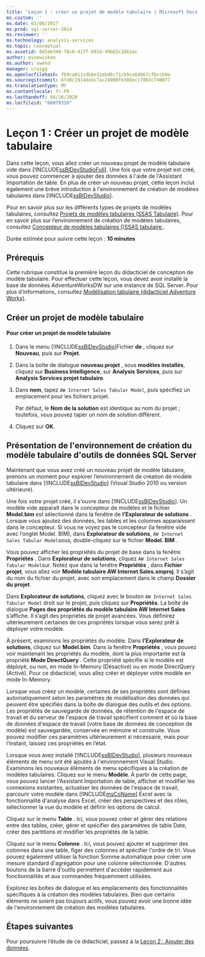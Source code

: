 ```yaml
---
title: 'Leçon 1 : créer un projet de modèle tabulaire | Microsoft Docs'
ms.custom: ''
ms.date: 03/06/2017
ms.prod: sql-server-2014
ms.reviewer: ''
ms.technology: analysis-services
ms.topic: conceptual
ms.assetid: 0d2eb34d-78c8-41ff-b92d-49b62c16b2ac
author: minewiskan
ms.author: owend
manager: craigg
ms.openlocfilehash: fb9ca011cdbbe32ebd6c71cb9ca64967cfbccb9e
ms.sourcegitcommit: 6fd8c1914de4c7ac24900fe388ecc7883c740077
ms.translationtype: MT
ms.contentlocale: fr-FR
ms.lasthandoff: 04/26/2020
ms.locfileid: "66079310"
---
```

# <a name="lesson-1-create-a-new-tabular-model-project"></a>Leçon 1 : Créer un projet de modèle tabulaire
  Dans cette leçon, vous allez créer un nouveau projet de modèle tabulaire vide dans [!INCLUDE[ssBIDevStudioFull](../includes/ssbidevstudiofull-md.md)]. Une fois que votre projet est créé, vous pouvez commencer à ajouter des données à l'aide de l'Assistant Importation de table. En plus de créer un nouveau projet, cette leçon inclut également une brève introduction à l'environnement de création de modèles tabulaires dans [!INCLUDE[ssBIDevStudio](../includes/ssbidevstudio-md.md)].  
  
 Pour en savoir plus sur les différents types de projets de modèles tabulaires, consultez [Projets de modèles tabulaires &#40;SSAS Tabulaire&#41;](tabular-models/tabular-model-projects-ssas-tabular.md). Pour en savoir plus sur l’environnement de création de modèles tabulaires, consultez [Concepteur de modèles tabulaires &#40;&#41;SSAS tabulaire ](tabular-model-designer-ssas-tabular.md).  
  
 Durée estimée pour suivre cette leçon : **10 minutes**  
  
## <a name="prerequisites"></a>Prérequis  
 Cette rubrique constitue la première leçon du didacticiel de conception de modèle tabulaire. Pour effectuer cette leçon, vous devez avoir installé la base de données AdventureWorksDW sur une instance de SQL Server. Pour plus d’informations, consultez [Modélisation tabulaire &#40;didacticiel Adventure Works&#41;](tabular-modeling-adventure-works-tutorial.md).  
  
## <a name="create-a-new-tabular-model-project"></a>Créer un projet de modèle tabulaire  
  
#### <a name="to-create-a-new-tabular-model-project"></a>Pour créer un projet de modèle tabulaire  
  
1.  Dans le menu [!INCLUDE[ssBIDevStudio](../includes/ssbidevstudio-md.md)]Fichier **de** , cliquez sur **Nouveau**, puis sur **Projet**.  
  
2.  Dans la boîte de dialogue **nouveau projet** , sous **modèles installés**, cliquez sur **Business Intelligence**, sur **Analysis Services**, puis sur **Analysis Services projet tabulaire**.  
  
3.  Dans **nom**, tapez `AW Internet Sales Tabular Model`, puis spécifiez un emplacement pour les fichiers projet.  
  
     Par défaut, le **Nom de la solution** est identique au nom du projet ; toutefois, vous pouvez taper un nom de solution différent.  
  
4.  Cliquez sur **OK**.  
  
## <a name="understanding-the-sql-server-data-tools-tabular-model-authoring-environment"></a>Présentation de l'environnement de création du modèle tabulaire d'outils de données SQL Server  
 Maintenant que vous avez créé un nouveau projet de modèle tabulaire, prenons un moment pour explorer l’environnement de création de modèle tabulaire dans [!INCLUDE[ssBIDevStudio](../includes/ssbidevstudio-md.md)] (Visual Studio 2010 ou version ultérieure).  
  
 Une fois votre projet créé, il s'ouvre dans [!INCLUDE[ssBIDevStudio](../includes/ssbidevstudio-md.md)]. Un modèle vide apparaît dans le concepteur de modèles et le fichier **Model.bim** est sélectionné dans la fenêtre de **l’Explorateur de solutions** . Lorsque vous ajoutez des données, les tables et les colonnes apparaissent dans le concepteur. Si vous ne voyez pas le concepteur (la fenêtre vide avec l’onglet Model. BIM), dans **Explorateur de solutions**, `AW Internet Sales Tabular Model`sous, double-cliquez sur le fichier **Model. BIM** .  
  
 Vous pouvez afficher les propriétés du projet de base dans la fenêtre **Propriétés** . Dans **Explorateur de solutions**, cliquez `AW Internet Sales Tabular Model`sur. Notez que dans la fenêtre **Propriétés** , dans **Fichier projet**, vous allez voir **Modèle tabulaire AW Internet Sales.smproj**. Il s’agit du nom du fichier du projet, avec son emplacement dans le champ **Dossier du projet**.  
  
 Dans **Explorateur de solutions**, cliquez avec le bouton `AW Internet Sales Tabular Model` droit sur le projet, puis cliquez sur **Propriétés**. La boîte de dialogue **Pages des propriétés du modèle tabulaire AW Internet Sales** s’affiche. Il s’agit des propriétés de projet avancées. Vous définirez ultérieurement certaines de ces propriétés lorsque vous serez prêt à déployer votre modèle.  
  
 À présent, examinons les propriétés du modèle. Dans **l’Explorateur de solutions**, cliquez sur **Model.bim**. Dans la fenêtre **Propriétés** , vous pouvez voir maintenant les propriétés du modèle, dont la plus importante est la propriété **Mode DirectQuery** . Cette propriété spécifie si le modèle est déployé, ou non, en mode In-Memory (Désactivé) ou en mode DirectQuery (Activé). Pour ce didacticiel, vous allez créer et déployer votre modèle en mode In-Memory.  
  
 Lorsque vous créez un modèle, certaines de ses propriétés sont définies automatiquement selon les paramètres de modélisation des données qui peuvent être spécifiés dans la boîte de dialogue des outils et des options. Les propriétés de sauvegarde de données, de rétention de l'espace de travail et du serveur de l'espace de travail spécifient comment et où la base de données d'espace de travail (votre base de données de conception de modèle) est sauvegardée, conservée en mémoire et construite. Vous pouvez modifier ces paramètres ultérieurement si nécessaire, mais pour l’instant, laissez ces propriétés en l’état.  
  
 Lorsque vous avez installé [!INCLUDE[ssBIDevStudio](../includes/ssbidevstudio-md.md)], plusieurs nouveaux éléments de menu ont été ajoutés à l'environnement Visual Studio. Examinons les nouveaux éléments de menu spécifiques à la création de modèles tabulaires. Cliquez sur le menu **Modèle**. À partir de cette page, vous pouvez lancer l'Assistant Importation de table, afficher et modifier les connexions existantes, actualiser les données de l'espace de travail, parcourir votre modèle dans [!INCLUDE[msCoName](../includes/msconame-md.md)] Excel avec la fonctionnalité d'analyse dans Excel, créer des perspectives et des rôles, sélectionner la vue du modèle et définir les options de calcul.  
  
 Cliquez sur le menu **Table** . Ici, vous pouvez créer et gérer des relations entre des tables, créer, gérer et spécifier des paramètres de table Date, créer des partitions et modifier les propriétés de la table.  
  
 Cliquez sur le menu **Colonne** . Ici, vous pouvez ajouter et supprimer des colonnes dans une table, figer des colonnes et spécifier l'ordre de tri. Vous pouvez également utiliser la fonction Somme automatique pour créer une mesure standard d'agrégation pour une colonne sélectionnée. D'autres boutons de la barre d'outils permettent d'accéder rapidement aux fonctionnalités et aux commandes fréquemment utilisées.  
  
 Explorez les boîtes de dialogue et les emplacements des fonctionnalités spécifiques à la création des modèles tabulaires. Bien que certains éléments ne soient pas toujours actifs, vous pouvez avoir une bonne idée de l'environnement de création des modèles tabulaires.  
  
## <a name="next-steps"></a>Étapes suivantes  
 Pour poursuivre l’étude de ce didacticiel, passez à la [Leçon 2 : Ajouter des données](lesson-2-add-data.md).  
  
  
